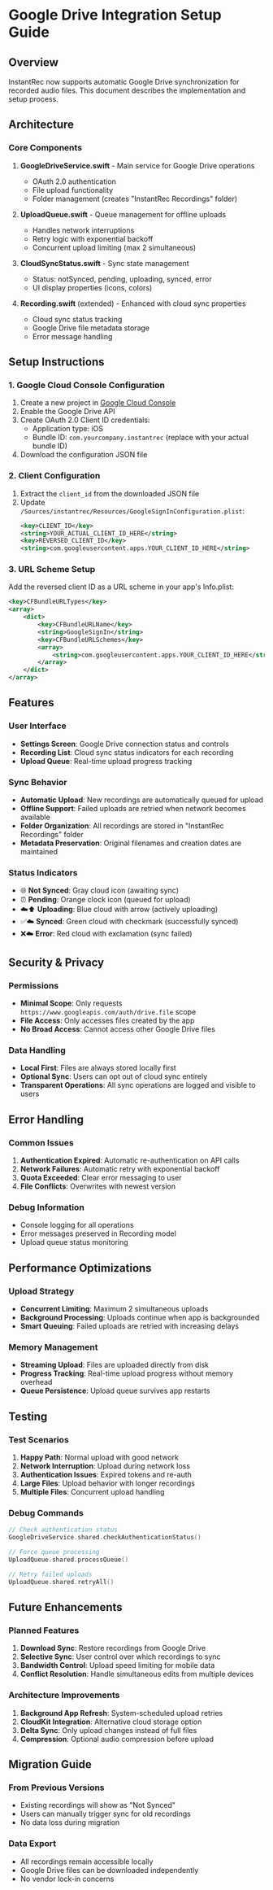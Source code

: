 # Google Drive Integration Setup Guide

## Overview
InstantRec now supports automatic Google Drive synchronization for recorded audio files. This document describes the implementation and setup process.

## Architecture

### Core Components

1. **GoogleDriveService.swift** - Main service for Google Drive operations
   - OAuth 2.0 authentication
   - File upload functionality 
   - Folder management (creates "InstantRec Recordings" folder)

2. **UploadQueue.swift** - Queue management for offline uploads
   - Handles network interruptions
   - Retry logic with exponential backoff
   - Concurrent upload limiting (max 2 simultaneous)

3. **CloudSyncStatus.swift** - Sync state management
   - Status: notSynced, pending, uploading, synced, error
   - UI display properties (icons, colors)

4. **Recording.swift** (extended) - Enhanced with cloud sync properties
   - Cloud sync status tracking
   - Google Drive file metadata storage
   - Error message handling

## Setup Instructions

### 1. Google Cloud Console Configuration

1. Create a new project in [Google Cloud Console](https://console.cloud.google.com/)
2. Enable the Google Drive API
3. Create OAuth 2.0 Client ID credentials:
   - Application type: iOS
   - Bundle ID: `com.yourcompany.instantrec` (replace with your actual bundle ID)
4. Download the configuration JSON file

### 2. Client Configuration

1. Extract the `client_id` from the downloaded JSON file
2. Update `/Sources/instantrec/Resources/GoogleSignInConfiguration.plist`:
   ```xml
   <key>CLIENT_ID</key>
   <string>YOUR_ACTUAL_CLIENT_ID_HERE</string>
   <key>REVERSED_CLIENT_ID</key>
   <string>com.googleusercontent.apps.YOUR_CLIENT_ID_HERE</string>
   ```

### 3. URL Scheme Setup

Add the reversed client ID as a URL scheme in your app's Info.plist:
```xml
<key>CFBundleURLTypes</key>
<array>
    <dict>
        <key>CFBundleURLName</key>
        <string>GoogleSignIn</string>
        <key>CFBundleURLSchemes</key>
        <array>
            <string>com.googleusercontent.apps.YOUR_CLIENT_ID_HERE</string>
        </array>
    </dict>
</array>
```

## Features

### User Interface
- **Settings Screen**: Google Drive connection status and controls
- **Recording List**: Cloud sync status indicators for each recording
- **Upload Queue**: Real-time upload progress tracking

### Sync Behavior
- **Automatic Upload**: New recordings are automatically queued for upload
- **Offline Support**: Failed uploads are retried when network becomes available
- **Folder Organization**: All recordings are stored in "InstantRec Recordings" folder
- **Metadata Preservation**: Original filenames and creation dates are maintained

### Status Indicators
- 🌐 **Not Synced**: Gray cloud icon (awaiting sync)
- ⏰ **Pending**: Orange clock icon (queued for upload)
- ☁️⬆️ **Uploading**: Blue cloud with arrow (actively uploading)
- ✅☁️ **Synced**: Green cloud with checkmark (successfully synced)
- ❌☁️ **Error**: Red cloud with exclamation (sync failed)

## Security & Privacy

### Permissions
- **Minimal Scope**: Only requests `https://www.googleapis.com/auth/drive.file` scope
- **File Access**: Only accesses files created by the app
- **No Broad Access**: Cannot access other Google Drive files

### Data Handling
- **Local First**: Files are always stored locally first
- **Optional Sync**: Users can opt out of cloud sync entirely
- **Transparent Operations**: All sync operations are logged and visible to users

## Error Handling

### Common Issues
1. **Authentication Expired**: Automatic re-authentication on API calls
2. **Network Failures**: Automatic retry with exponential backoff
3. **Quota Exceeded**: Clear error messaging to user
4. **File Conflicts**: Overwrites with newest version

### Debug Information
- Console logging for all operations
- Error messages preserved in Recording model
- Upload queue status monitoring

## Performance Optimizations

### Upload Strategy
- **Concurrent Limiting**: Maximum 2 simultaneous uploads
- **Background Processing**: Uploads continue when app is backgrounded
- **Smart Queuing**: Failed uploads are retried with increasing delays

### Memory Management
- **Streaming Upload**: Files are uploaded directly from disk
- **Progress Tracking**: Real-time upload progress without memory overhead
- **Queue Persistence**: Upload queue survives app restarts

## Testing

### Test Scenarios
1. **Happy Path**: Normal upload with good network
2. **Network Interruption**: Upload during network loss
3. **Authentication Issues**: Expired tokens and re-auth
4. **Large Files**: Upload behavior with longer recordings
5. **Multiple Files**: Concurrent upload handling

### Debug Commands
```swift
// Check authentication status
GoogleDriveService.shared.checkAuthenticationStatus()

// Force queue processing
UploadQueue.shared.processQueue()

// Retry failed uploads
UploadQueue.shared.retryAll()
```

## Future Enhancements

### Planned Features
1. **Download Sync**: Restore recordings from Google Drive
2. **Selective Sync**: User control over which recordings to sync
3. **Bandwidth Control**: Upload speed limiting for mobile data
4. **Conflict Resolution**: Handle simultaneous edits from multiple devices

### Architecture Improvements
1. **Background App Refresh**: System-scheduled upload retries
2. **CloudKit Integration**: Alternative cloud storage option
3. **Delta Sync**: Only upload changes instead of full files
4. **Compression**: Optional audio compression before upload

## Migration Guide

### From Previous Versions
- Existing recordings will show as "Not Synced"
- Users can manually trigger sync for old recordings
- No data loss during migration

### Data Export
- All recordings remain accessible locally
- Google Drive files can be downloaded independently
- No vendor lock-in concerns